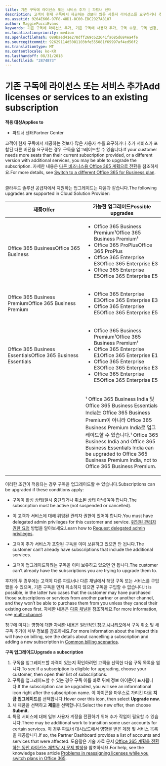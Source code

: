 ```yaml
---
title: 기존 구독에 라이선스 또는 서비스 추가 | 파트너 센터
description: 고객이 현재 구독에서 제공하는 것보다 많은 사용자 라이선스를 요구하거나 추가 서비스가 포함된 다른 버전을 요구하는 경우 구독을 업그레이드할 수 있습니다.
ms.assetid: 9264E666-97F8-48D1-8C00-EDC2927A8107
author: MaggiePucciEvans
keywords: 기존 구독에 라이선스 추가, 기존 구독에 사용자 추가, 구독 수정, 구독 변경, 고객에 대해 더 많은 라이선스 구입
ms.localizationpriority: medium
ms.openlocfilehash: 089baed41e278dff269c622641fa685d684ea4fe
ms.sourcegitcommit: 92629114d5081103bfe555081f69997af4ed56f2
ms.translationtype: MT
ms.contentlocale: ko-KR
ms.lasthandoff: 08/31/2018
ms.locfileid: "2874873"
---
```

# <a name="add-licenses-or-services-to-an-existing-subscription"></a><span data-ttu-id="33388-104">기존 구독에 라이선스 또는 서비스 추가</span><span class="sxs-lookup"><span data-stu-id="33388-104">Add licenses or services to an existing subscription</span></span>

**<span data-ttu-id="33388-105">적용 대상</span><span class="sxs-lookup"><span data-stu-id="33388-105">Applies to</span></span>**

-  <span data-ttu-id="33388-106">파트너 센터</span><span class="sxs-lookup"><span data-stu-id="33388-106">Partner Center</span></span>

<span data-ttu-id="33388-107">고객이 현재 구독에서 제공하는 것보다 많은 사용자 수를 요구하거나 추가 서비스가 포함된 다른 버전을 요구하는 경우 구독을 업그레이드할 수 있습니다.</span><span class="sxs-lookup"><span data-stu-id="33388-107">If your customer needs more seats than their current subscription provided, or a different version with additional services, you may be able to upgrade the subscription.</span></span> <span data-ttu-id="33388-108">자세한 내용은 [다른 비즈니스용 Office 365 계획으로 전환](http://go.microsoft.com/fwlink/p/?LinkId=723577)을 참조하세요.</span><span class="sxs-lookup"><span data-stu-id="33388-108">For more details, see [Switch to a different Office 365 for Business plan](http://go.microsoft.com/fwlink/p/?LinkId=723577).</span></span>

## <a href="" id="upgradesubscription"></a>


<span data-ttu-id="33388-109">클라우드 솔루션 공급자에서 지원하는 업그레이드는 다음과 같습니다.</span><span class="sxs-lookup"><span data-stu-id="33388-109">The following upgrades are supported in Cloud Solution Provider:</span></span>

<table>
<colgroup>
<col width="50%" />
<col width="50%" />
</colgroup>
<thead>
<tr class="header">
<th><span data-ttu-id="33388-110">제품</span><span class="sxs-lookup"><span data-stu-id="33388-110">Offer</span></span></th>
<th><span data-ttu-id="33388-111">가능한 업그레이드</span><span class="sxs-lookup"><span data-stu-id="33388-111">Possible upgrades</span></span></th>
</tr>
</thead>
<tbody>
<tr class="odd">
<td><span data-ttu-id="33388-112">Office 365 Business</span><span class="sxs-lookup"><span data-stu-id="33388-112">Office 365 Business</span></span></td>
<td><ul>
<li><span data-ttu-id="33388-113">Office 365 Business Premium¹</span><span class="sxs-lookup"><span data-stu-id="33388-113">Office 365 Business Premium¹</span></span></li>
<li><span data-ttu-id="33388-114">Office 365 ProPlus</span><span class="sxs-lookup"><span data-stu-id="33388-114">Office 365 ProPlus</span></span></li>
<li><span data-ttu-id="33388-115">Office 365 Enterprise E3</span><span class="sxs-lookup"><span data-stu-id="33388-115">Office 365 Enterprise E3</span></span></li>
<li><span data-ttu-id="33388-116">Office 365 Enterprise E5</span><span class="sxs-lookup"><span data-stu-id="33388-116">Office 365 Enterprise E5</span></span></li>
</ul></td>
</tr>
<tr class="even">
<td><span data-ttu-id="33388-117">Office 365 Business Premium</span><span class="sxs-lookup"><span data-stu-id="33388-117">Office 365 Business Premium</span></span></td>
<td><ul>
<li><span data-ttu-id="33388-118">Office 365 Enterprise E3</span><span class="sxs-lookup"><span data-stu-id="33388-118">Office 365 Enterprise E3</span></span></li>
<li><span data-ttu-id="33388-119">Office 365 Enterprise E5</span><span class="sxs-lookup"><span data-stu-id="33388-119">Office 365 Enterprise E5</span></span></li>
</ul></td>
</tr>
<tr class="odd">
<td><span data-ttu-id="33388-120">Office 365 Business Essentials</span><span class="sxs-lookup"><span data-stu-id="33388-120">Office 365 Business Essentials</span></span></td>
<td><ul>
<li><span data-ttu-id="33388-121">Office 365 Business Premium¹</span><span class="sxs-lookup"><span data-stu-id="33388-121">Office 365 Business Premium¹</span></span></li>
<li><span data-ttu-id="33388-122">Office 365 Enterprise E1</span><span class="sxs-lookup"><span data-stu-id="33388-122">Office 365 Enterprise E1</span></span></li>
<li><span data-ttu-id="33388-123">Office 365 Enterprise E3</span><span class="sxs-lookup"><span data-stu-id="33388-123">Office 365 Enterprise E3</span></span></li>
<li><span data-ttu-id="33388-124">Office 365 Enterprise E5</span><span class="sxs-lookup"><span data-stu-id="33388-124">Office 365 Enterprise E5</span></span></li>
</ul></td>
</tr>
<tr class="even">
<td></td>
<td><p><span data-ttu-id="33388-125">¹ Office 365 Business India 및 Office 365 Business Essentials India는 Office 365 Business Premium이 아니라 Office 365 Business Premium India로 업그레이드할 수 있습니다.</span><span class="sxs-lookup"><span data-stu-id="33388-125">¹ Office 365 Business India and Office 365 Business Essentials India can be upgraded to Office 365 Business Premium India, not to Office 365 Business Premium.</span></span></p></td>
</tr>
</tbody>
</table>

 

<span data-ttu-id="33388-126">이러한 조건이 적용되는 경우 구독을 업그레이드할 수 있습니다.</span><span class="sxs-lookup"><span data-stu-id="33388-126">Subscriptions can be upgraded if these conditions apply:</span></span>

-   <span data-ttu-id="33388-127">구독이 활성 상태(일시 중단되거나 취소된 상태 아님)여야 합니다.</span><span class="sxs-lookup"><span data-stu-id="33388-127">The subscription must be active (not suspended or cancelled).</span></span>

-   <span data-ttu-id="33388-128">이 고객과 서비스에 대해 위임된 관리자 권한이 있어야 합니다.</span><span class="sxs-lookup"><span data-stu-id="33388-128">You must have delegated admin privileges for this customer and service.</span></span> <span data-ttu-id="33388-129">[위임된 관리자 권한 요청](request-a-relationship-with-a-customer.md) 방법을 알아보세요.</span><span class="sxs-lookup"><span data-stu-id="33388-129">Learn how to [Request delegated admin privileges](request-a-relationship-with-a-customer.md).</span></span>

-   <span data-ttu-id="33388-130">고객이 추가 서비스가 포함된 구독을 이미 보유하고 있으면 안 됩니다.</span><span class="sxs-lookup"><span data-stu-id="33388-130">The customer can’t already have subscriptions that include the additional services.</span></span>

-   <span data-ttu-id="33388-131">고객이 업그레이드하려는 구독을 이미 보유하고 있으면 안 됩니다.</span><span class="sxs-lookup"><span data-stu-id="33388-131">The customer can’t already have the subscriptions you are trying to upgrade them to.</span></span>

<span data-ttu-id="33388-132">후자의 두 경우에는 고객이 다른 파트너나 다른 채널에서 해당 구독 또는 서비스를 구입했을 수 있으며, 기존 구독을 먼저 취소하지 않으면 구독을 구입할 수 없습니다.</span><span class="sxs-lookup"><span data-stu-id="33388-132">It is possible, in the latter two cases that the customer may have purchased those subscriptions or services from another partner or another channel, and they won’t be able to purchase them from you unless they cancel their existing ones first.</span></span> <span data-ttu-id="33388-133">자세한 내용은 [다중 채널](multichannel.md)을 참조하세요.</span><span class="sxs-lookup"><span data-stu-id="33388-133">For more information, see [multi-channel](multichannel.md).</span></span>

<span data-ttu-id="33388-134">청구에 미치는 영향에 대한 자세한 내용은 [일반적인 청구 시나리오](common-billing-scenarios.md)에서 구독 취소 및 새 구독 추가에 세부 정보를 참조하세요.</span><span class="sxs-lookup"><span data-stu-id="33388-134">For more information about the impact this will have on billing, see the details about cancelling a subscription and adding a new subscription in [Common billing scenarios](common-billing-scenarios.md).</span></span>

**<span data-ttu-id="33388-135">구독 업그레이드</span><span class="sxs-lookup"><span data-stu-id="33388-135">Upgrade a subscription</span></span>**

1.  <span data-ttu-id="33388-136">구독을 업그레이드할 자격이 있는지 확인하려면 고객을 선택한 다음 구독 목록을 엽니다.</span><span class="sxs-lookup"><span data-stu-id="33388-136">To see if a subscription is eligible for upgrading, choose your customer, then open their list of subscriptions.</span></span>
2.  <span data-ttu-id="33388-137">구독을 업그레이드할 수 있는 경우 구독 이름 바로 뒤에 정보 아이콘이 표시됩니다.</span><span class="sxs-lookup"><span data-stu-id="33388-137">If the subscription can be upgraded, you will see an informational icon right after the subscription name.</span></span> <span data-ttu-id="33388-138">이 아이콘을 마우스로 가리킨 다음 **지금 업그레이드**를 선택합니다.</span><span class="sxs-lookup"><span data-stu-id="33388-138">Hover over this icon, then select **Upgrade now**.</span></span>
3.  <span data-ttu-id="33388-139">새 제품을 선택하고 **제출**을 선택합니다.</span><span class="sxs-lookup"><span data-stu-id="33388-139">Select the new offer, then choose **Submit**.</span></span>
4.  <span data-ttu-id="33388-140">특정 서비스에 대해 일부 사용자 계정을 전환하기 위해 추가 작업이 필요할 수 있습니다.</span><span class="sxs-lookup"><span data-stu-id="33388-140">There may be additional work to transition some user accounts for certain services.</span></span> <span data-ttu-id="33388-141">이 경우 파트너 대시보드에서 영향을 받은 계정 및 서비스 목록을 제공합니다.</span><span class="sxs-lookup"><span data-stu-id="33388-141">If so, the Partner Dashboard provides a list of accounts and services that were affected.</span></span> <span data-ttu-id="33388-142">도움말은 기술 자료 문서 [Office 365 계획을 전환하는 동안 라이선스 재할당 시 문제 발생](http://go.microsoft.com/fwlink/p/?LinkId=723576)을 참조하세요.</span><span class="sxs-lookup"><span data-stu-id="33388-142">For help, see the knowledge base article [Problems in reassigning licenses while you switch plans in Office 365](http://go.microsoft.com/fwlink/p/?LinkId=723576).</span></span>

 

 



